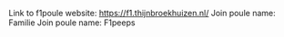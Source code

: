Link to f1poule website:
https://f1.thijnbroekhuizen.nl/
Join poule name: Familie
Join poule name: F1peeps
